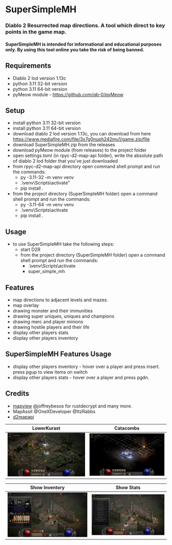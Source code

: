 # SuperSimpleMH
### Diablo 2 Resurrected map directions. A tool which direct to key points in the game map.
#### SuperSimpleMH is intended for informational and educational purposes only. By using this tool online you take the risk of being banned.

## Requirements
* Diablo 2 lod version 1.13c
* python 3.11 32-bit version
* python 3.11 64-bit version
* pyMeow module - https://github.com/qb-0/pyMeow

## Setup
* install python 3.11 32-bit version
* install python 3.11 64-bit version
* download diablo 2 lod version 1.13c, you can download from here https://www.mediafire.com/file/3x7g0nuph242mu1/game.zip/file
* download SuperSimpleMH.zip from the releases
* download pyMeow module (from releases) to the project folder
* open settings.toml (in rpyc-d2-map-api folder), write the absolute path of diablo 2 lod folder that you've just downloaded
* from rpyc-d2-map-api directory open command shell prompt and run the commands:
  * py -3.11-32 -m venv venv
  * .\venv\Scripts\activate"
  * pip install .
* from the project directory (SuperSimpleMH folder) open a command shell prompt and run the commands:
  * py -3.11-64 -m venv venv
  * .\venv\Scripts\activate
  * pip install .

## Usage
* to use SuperSimpleMH take the following steps:
  * start D2R
  * from the project directory (SuperSimpleMH folder) open a command shell prompt and run the commands:
    * .\venv\Scripts\activate
    * super_simple_mh

## Features
* map directions to adjacent levels and mazes.
* map overlay
* drawing monster and their immunities
* drawing super uniques, uniques and champions
* drawing merc and player minions
* drawing hostile players and their life
* display other players stats
* display other players inventory

## SuperSimpleMH Features Usage
* display other players inventory - hover over a player and press insert. press pgup to view items on switch
* display other players stats - hover over a player and press pgdn.

## Credits
* [mapview](https://github.com/joffreybesos/d2r-mapview) @joffreybesos for rustdecrypt and many more.
* MapAssit @OneXDeveloper @ItzRabbs
* [d2mapapi](https://github.com/jcageman/d2mapapi)


LowerKurast                |  Catacombs
:-------------------------:|:-------------------------:
![plot](./LowerKurast.png)  |  ![plot](Catacombs.png)

Show Inventory             |  Show Stats
:-------------------------:|:-------------------------:
![plot](./ShowInventory.png)  |  ![plot](./ShowStats.png)
